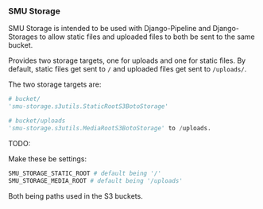 ### SMU Storage

SMU Storage is intended to be used with Django-Pipeline and Django-Storages to allow static files and uploaded files to both be sent to the same bucket.

Provides two storage targets, one for uploads and one for static files. By default, static files get sent to `/` and uploaded files get sent to `/uploads/`.

The two storage targets are:

```python
# bucket/
'smu-storage.s3utils.StaticRootS3BotoStorage' 

# bucket/uploads
'smu-storage.s3utils.MediaRootS3BotoStorage' to /uploads.
```

TODO:

Make these be settings:

```python
SMU_STORAGE_STATIC_ROOT # default being '/'
SMU_STORAGE_MEDIA_ROOT # default being '/uploads'
```

Both being paths used in the S3 buckets.